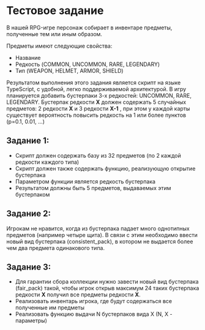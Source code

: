 # Тестовое задание
В нашей RPG-игре персонаж собирает в инвентаре предметы, полученные тем или иным образом.

Предметы имеют следующие свойства:
- Название
- Редкость (COMMON, UNCOMMON, RARE, LEGENDARY)
- Тип (WEAPON, HELMET, ARMOR, SHIELD)

Результатом выполнения этого задания является скрипт на языке TypeScript, с удобной, легко поддерживаемой архитектурой.
В игру планируется добавить бустерпаки 3-х редкостей: UNCOMMON, RARE, LEGENDARY. Бустерпак редкости **X** должен содержать 5 случайных предметов: 2 редкости **X** и 3 редкости **X-1** , при этом у каждой карты существует вероятность повысить редкость на 1 или более пунктов (p=0.1, 0.01, ...)
## Задание 1:
* Скрипт должен содержать базу из 32 предметов (по 2 каждой редкости каждого типа)
* Скрипт должен также содержать функцию, реализующую открытие бустерпака
* Параметром функции является редкость бустерпака
* Результатом должны быть 5 предметов, выдаваемых этим бустерпаком
## Задание 2:
Игрокам не нравится, когда из бустерпака падает много однотипных предметов (например четыре щита). В связи с этим необходимо ввести новый вид бустерпака (consistent_pack), в котором не выдается более чем два предмета одинакового типа.
## Задание 3:
* Для гарантии сбора коллекции нужно завести новый вид бустерпака (fair_pack) такой, чтобы игрок открыв максимум 24 таких бустерпака редкости **X** получил все предметы редкости **X**.
* Реализовать инвентарь игрока, где будут содержаться все полученные им предметы
* Реализовать функцию выдачи N бустерпаков вида X (N, X - параметры)
